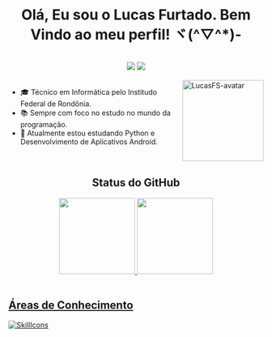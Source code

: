 <h1 align="center">Olá, Eu sou o Lucas Furtado. Bem Vindo ao meu perfil! ヾ(^▽^*)-</h1>
<br>

<div align="center">
  <a href="https://www.linkedin.com/in/lucas-furtado-souza" target="_blank" rel="noopener noreferrer"><img src="https://img.shields.io/badge/-LinkedIn-%230077B5?style=for-the-badge&logo=linkedin&logoColor=white"></a>
  <a href="mailto:lucasfurtado256@gmail.com" target="_blank" rel="noopener noreferrer"><img src="https://img.shields.io/badge/Gmail-D14836?style=for-the-badge&logo=gmail&logoColor=white"></a>
</div>
<br>
<img align="right" alt="LucasFS-avatar" src="https://media.discordapp.net/attachments/1066045440820256830/1080633203682971759/Gif-avatar-LucasFS-Borda.gif" width="160" height="160">


- 🎓 Técnico em Informática pelo Institudo Federal de Rondônia.
- 📚 Sempre com foco no estudo no mundo da programação.
- 📝 Atualmente estou estudando Python e Desenvolvimento de Aplicativos Android.


<br>

<div align="center">
  <h2>Status do GitHub</h2>
  <a href="https://github.com/lucasfurtadosouza">
  <img height="150em" src="https://github-readme-stats.vercel.app/api?username=lucasfurtadosouza&show_icons=true&theme=dracula&include_all_commits=true&count_private=true"/>
  <img height="150em" src="https://github-readme-stats.vercel.app/api/top-langs/?username=lucasfurtadosouza&layout=compact&langs_count=7&theme=dracula"/>
</div>
    
<br>
    
## Áreas de Conhecimento
[![SkillIcons](https://skillicons.dev/icons?i=cs,mysql,html,css,bootstrap,js,php)](https://skillicons.dev)
